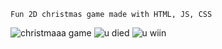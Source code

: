    Fun 2D christmas game made with HTML, JS, CSS

![christmaaa game](https://github.com/Limcyy/Christmas-Game/assets/150164805/96da50ce-b91f-436b-84db-02e6f126edf8)
![u died](https://github.com/Limcyy/Christmas-Game/assets/150164805/513ee9c6-1ac8-4e51-b87b-1250cded20fe)
![u wiin](https://github.com/Limcyy/Christmas-Game/assets/150164805/43f36372-2bce-42c6-ace3-adc256685bbd)



